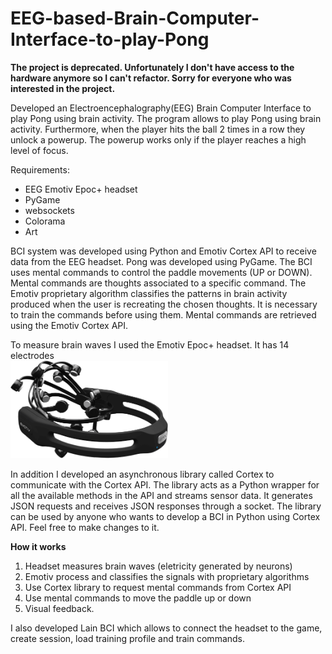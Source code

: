 # EEG-based-Brain-Computer-Interface-to-play-Pong

<b>The project is deprecated. Unfortunately I don't have access to the hardware anymore so I can't refactor. 
Sorry for everyone who was interested in the project.</b>

Developed an Electroencephalography(EEG) Brain Computer Interface to play Pong using brain activity.
The program allows to play Pong using brain activity. Furthermore, when the player hits the ball 2 times in a row they unlock a powerup. The powerup works only if the player reaches a high level of focus.

Requirements:
- EEG Emotiv Epoc+ headset
- PyGame
- websockets
- Colorama
- Art

BCI system was developed using Python and Emotiv Cortex API to receive data from the EEG headset. Pong was developed using PyGame. The BCI uses mental commands to control the paddle movements (UP or DOWN). Mental commands are thoughts associated to a specific command. The Emotiv proprietary algorithm classifies the patterns in brain activity produced when the user is recreating the chosen thoughts. It is necessary to train the commands before using them. Mental commands are retrieved using the Emotiv Cortex API.

To measure brain waves I used the Emotiv Epoc+ headset. It has 14 electrodes<br>
<img src="images/emotiv.png" width="50%" height="50%">

In addition I developed an asynchronous library called Cortex to communicate with the Cortex API. The library acts as a Python wrapper for all the available methods in the API and streams sensor data. It generates JSON requests and receives JSON responses through a socket. The library can be used by anyone who wants to develop a BCI in Python using Cortex API. Feel free to make changes to it.

<b> How it works </b>
1) Headset measures brain waves (eletricity generated by neurons)
2) Emotiv process and classifies the signals with proprietary algorithms
3) Use Cortex library to request mental commands from Cortex API
4) Use mental commands to move the paddle up or down
5) Visual feedback.

I also developed Lain BCI which allows to connect the headset to the game, create session, load training profile and train commands.<br>
